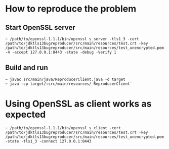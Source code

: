 # How to reproduce the problem

## Start OpenSSL server

```
~ /path/to/openssl-1.1.1/bin/openssl s_server -tls1_3 -cert /path/to/jdktls13bugreproducer/src/main/resources/test.crt -key /path/to/jdktls13bugreproducer/src/main/resources/test_unencrypted.pem -4 -accept 127.0.0.1:8443 -state -debug -Verify 1
```

## Build and run

```
~ javac src/main/java/ReproducerClient.java -d target
~ java -cp target/:src/main/resources/ ReproducerClient`
```


# Using OpenSSL as client works as expected

```
~ /path/to/openssl-1.1.1/bin/openssl s_client -cert /path/to/jdktls13bugreproducer/src/main/resources/test.crt -key  /path/to/jdktls13bugreproducer/src/main/resources/test_unencrypted.pem  -state -tls1_3 -connect 127.0.0.1:8443
```




